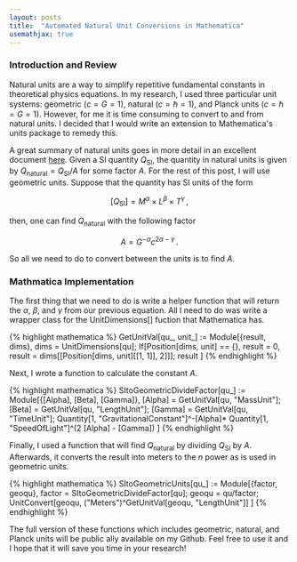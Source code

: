 ```yaml
---
layout: posts
title:  "Automated Natural Unit Conversions in Mathematica"
usemathjax: true
---
```


### Introduction and Review
Natural units are a way to simplify repetitive fundamental constants in theoretical physics equations. In my research, I used three particular unit systems: geometric ($c=G=1$), natural ($c=\hbar=1$), and Planck units ($c=\hbar=G=1$). However, for me it is time consuming to convert to and from natural units. I decided that I would write an extension to Mathematica's units package to remedy this.

A great summary of natural units goes in more detail in an excellent document [here](https://www.seas.upenn.edu/~amyers/NaturalUnits.pdf). Given a SI quantity $Q_{\text{SI}}$, the quantity in natural units is given by $Q_{\text{natural}} = Q_{\text{SI}}/A$ for some factor $A$. For the rest of this post, I will use geometric units. Suppose that the quantity has SI units of the form

$$[Q_{\text{SI}}] = M^\alpha \times L^\beta \times T^\gamma \, ,$$

then, one can find $Q_{\text{natural}}$ with the following factor

$$A = G^{-\alpha} c^{2\alpha-\gamma} \, .$$

So all we need to do to convert between the units is to find $A$.

### Mathmatica Implementation

The first thing that we need to do is write a helper function that will return the $\alpha$, $\beta$, and $\gamma$ from our previous equation. All I need to do was write a wrapper class for the UnitDimensions[] fuction that Mathematica has.

{% highlight mathematica %}
GetUnitVal[qu_, unit_] := Module[{result, dims},
  dims = UnitDimensions[qu];
  If[Position[dims, unit] == {}, result = 0,
    result = dims[[Position[dims, unit][[1, 1]], 2]]];
  result
]
{% endhighlight %}

Next, I wrote a function to calculate the constant $A$.

{% highlight mathematica %}
SItoGeometricDivideFactor[qu_] := Module[{\[Alpha], \[Beta], \[Gamma]},
  \[Alpha] = GetUnitVal[qu, "MassUnit"]; \[Beta] =
   GetUnitVal[qu, "LengthUnit"]; \[Gamma] = GetUnitVal[qu, "TimeUnit"];
   Quantity[1, "GravitationalConstant"]^-\[Alpha]*
   Quantity[1, "SpeedOfLight"]^(2 \[Alpha] - \[Gamma])
]
{% endhighlight %}

Finally, I used a function that will find $Q_{\text{natural}}$ by dividing $Q_{\text{SI}}$ by $A$. Afterwards, it converts the result into meters to the $n$ power as is used in geometric units.

{% highlight mathematica %}
SItoGeometricUnits[qu_] := Module[{factor, geoqu},
  factor = SItoGeometricDivideFactor[qu]; geoqu = qu/factor;
   UnitConvert[geoqu, ("Meters")^GetUnitVal[geoqu, "LengthUnit"]]
]
{% endhighlight %}

The full version of these functions which includes geometric, natural, and Planck units will be public ally available on my Github. Feel free to use it and I hope that it will save you time in your research!
